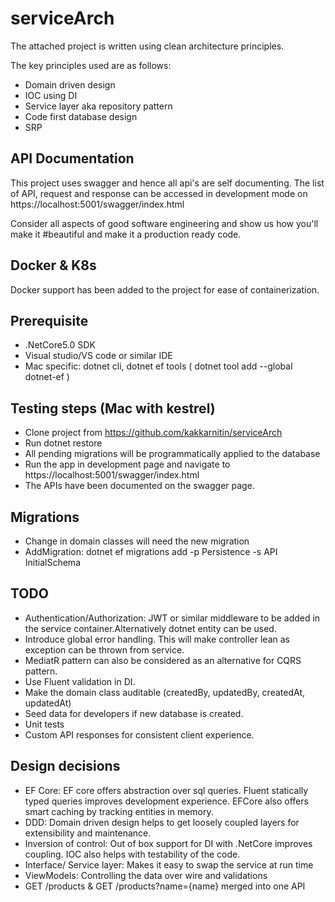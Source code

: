 ﻿# serviceArch

The attached project is written using clean architecture principles.

The key principles used are as follows:

- Domain driven design
- IOC using DI
- Service layer aka repository pattern
- Code first database design
- SRP

## API Documentation

This project uses swagger and hence all api's are self documenting. The list of API, request and response can be accessed in development mode
on https://localhost:5001/swagger/index.html

Consider all aspects of good software engineering and show us how you'll make it #beautiful and make it a production ready code.

## Docker & K8s

Docker support has been added to the project for ease of containerization.

## Prerequisite

- .NetCore5.0 SDK
- Visual studio/VS code or similar IDE
- Mac specific: dotnet cli, dotnet ef tools ( dotnet tool add --global dotnet-ef )

## Testing steps (Mac with kestrel)

- Clone project from https://github.com/kakkarnitin/serviceArch
- Run dotnet restore
- All pending migrations will be programmatically applied to the database
- Run the app in development page and navigate to https://localhost:5001/swagger/index.html
- The APIs have been documented on the swagger page.

## Migrations

- Change in domain classes will need the new migration
- AddMigration: dotnet ef migrations add -p Persistence -s API InitialSchema

## TODO

- Authentication/Authorization: JWT or similar middleware to be added in the service container.Alternatively dotnet entity can be used.
- Introduce global error handling. This will make controller lean as exception can be thrown from service.
- MediatR pattern can also be considered as an alternative for CQRS pattern.
- Use Fluent validation in DI.
- Make the domain class auditable (createdBy, updatedBy, createdAt, updatedAt)
- Seed data for developers if new database is created.
- Unit tests
- Custom API responses for consistent client experience.

## Design decisions

- EF Core: EF core offers abstraction over sql queries. Fluent statically typed queries improves development experience. EFCore also
  offers smart caching by tracking entities in memory.
- DDD: Domain driven design helps to get loosely coupled layers for extensibility and maintenance.
- Inversion of control: Out of box support for DI with .NetCore improves coupling. IOC also helps with testability of the code.
- Interface/ Service layer: Makes it easy to swap the service at run time
- ViewModels: Controlling the data over wire and validations
- GET /products & GET /products?name={name} merged into one API
